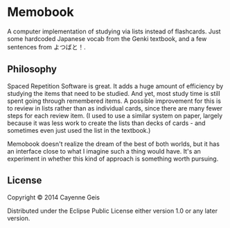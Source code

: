 # Memobook

A computer implementation of studying via lists instead of flashcards.  Just
some hardcoded Japanese vocab from the Genki textbook, and a few sentences from
よつばと！.

## Philosophy

Spaced Repetition Software is great.  It adds a huge amount of efficiency by
studying the items that need to be studied.  And yet, most study time is still
spent going through remembered items.  A possible improvement for this is to
review in lists rather than as individual cards, since there are many fewer
steps for each review item.  (I used to use a similar system on paper, largely
because it was less work to create the lists than decks of cards - and
sometimes even just used the list in the textbook.)

Memobook doesn't realize the dream of the best of both worlds, but it has an
interface close to what I imagine such a thing would have.  It's an experiment
in whether this kind of approach is something worth pursuing.

## License

Copyright © 2014 Cayenne Geis

Distributed under the Eclipse Public License either version 1.0 or any later version.
